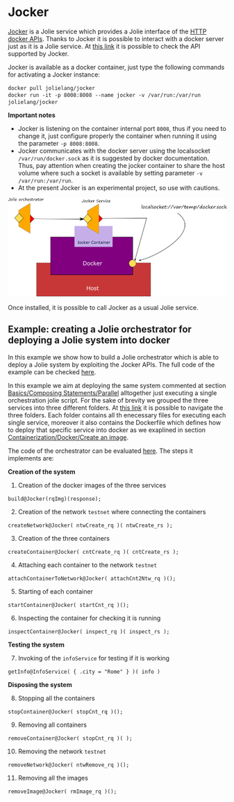 # Jocker
[Jocker](https://github.com/jolie/jocker) is a Jolie service which provides a Jolie interface of the [HTTP docker APIs](https://docs.docker.com/engine/api/v1.29/). Thanks to Jocker it is possible to interact with a docker server just as it is a Jolie service. At [this link](https://github.com/jolie/jocker/blob/master/InterfaceAPI.iol) it is possible to check the API supported by Jocker.

Jocker is available as a docker container, just type the following commands for activating a Jocker instance:
```
docker pull jolielang/jocker
docker run -it -p 8008:8008 --name jocker -v /var/run:/var/run jolielang/jocker
```
**Important notes**
* Jocker is listening on the container internal port `8008`, thus if you need to change it, just configure properly the container when running it using the parameter `-p 8008:8008`.
* Jocker communicates with the docker server using the localsocket `/var/run/docker.sock` as it is suggested by docker documentation. Thus, pay attention when creating the jocker container to share the host volume where such a socket is available by setting parameter `-v /var/run:/var/run`.
* At the present Jocker is an experimental project, so use with cautions.

![](../.gitbook/assets/jocker.png)

Once installed, it is possible to call Jocker as a usual Jolie service.

## Example: creating a Jolie orchestrator for deploying a Jolie system into docker
In this example we show how to build a Jolie orchestrator which is able to deploy a Jolie system by exploiting the Jocker APIs.
The full code of the example can be checked [here](https://github.com/jolie/examples/tree/master/06_containers/05_jocker).

In this example we aim at deploying the same system commented at section [Basics/Composing Statements/Parallel](https://jolielang.gitbook.io/docs/basics/composing_statements#parallel) alltogether just executing a single orchestration jolie script. For the sake of brevity we grouped the three services into three different folders. At [this link](https://github.com/jolie/examples/tree/master/06_containers/05_jocker/services) it is possible to navigate the three folders. Each folder contains all th enecessary files for executing each single service, moreover it also contains the Dockerfile which defines how to deploy that specific service into docker as we exaplined in section [Containerization/Docker/Create an image](https://jolielang.gitbook.io/docs/containerization/docker#creating-a-docker-image).

The code of the orchestrator can be evaluated [here](https://github.com/jolie/examples/blob/master/06_containers/05_jocker/jockerOrchestrator.ol). The steps it implements are:

**Creation of the system**

1. Creation of the docker images of the three services
```
build@Jocker(rqImg)(response);
```
2. Creation of the network `testnet` where connecting the containers 
```
createNetwork@Jocker( ntwCreate_rq )( ntwCreate_rs );
```
3. Creation of the three containers
```
createContainer@Jocker( cntCreate_rq )( cntCreate_rs );
```
4. Attaching each container to the network `testnet`
```
attachContainerToNetwork@Jocker( attachCnt2Ntw_rq )();
```
5. Starting of each container
```
startContainer@Jocker( startCnt_rq )();
```
6. Inspecting the container for checking it is running
```
inspectContainer@Jocker( inspect_rq )( inspect_rs );
```

**Testing the system**

7. Invoking of the `infoService` for testing if it is working
```
getInfo@InfoService( { .city = "Rome" } )( info )
```

**Disposing the system**

8. Stopping all the containers
```
stopContainer@Jocker( stopCnt_rq )();
```
9. Removing all containers
```
removeContainer@Jocker( stopCnt_rq )( );
```

10. Removing the network `testnet`
```
removeNetwork@Jocker( ntwRemove_rq )();
```
11. Removing all the images
```
removeImage@Jocker( rmImage_rq )();
```



